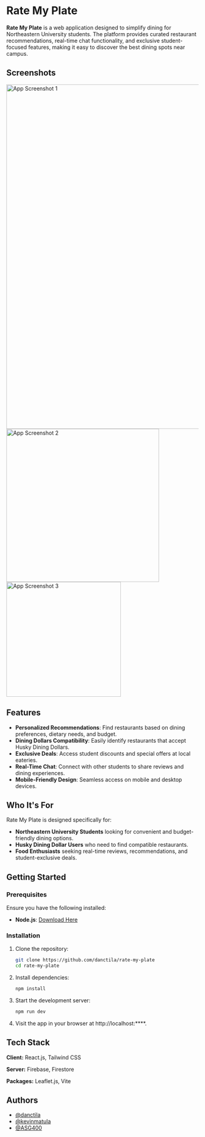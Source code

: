 
# Rate My Plate

**Rate My Plate** is a web application designed to simplify dining for Northeastern University students. The platform provides curated restaurant recommendations, real-time chat functionality, and exclusive student-focused features, making it easy to discover the best dining spots near campus.


## Screenshots

<img src="https://github.com/user-attachments/assets/8526bba0-6495-4e89-bb64-b777d8c2e2fc" alt="App Screenshot 1" width="900"/>

<img src="https://github.com/user-attachments/assets/d2af1762-87dd-4959-bb14-9072121c70a2" alt="App Screenshot 2" width="400"/>

<img src="https://github.com/user-attachments/assets/314c7d83-a0d7-475e-b576-fb11cba5d9b9" alt="App Screenshot 3" width="300"/>

## Features

- **Personalized Recommendations**: Find restaurants based on dining preferences, dietary needs, and budget.
- **Dining Dollars Compatibility**: Easily identify restaurants that accept Husky Dining Dollars.
- **Exclusive Deals**: Access student discounts and special offers at local eateries.
- **Real-Time Chat**: Connect with other students to share reviews and dining experiences.
- **Mobile-Friendly Design**: Seamless access on mobile and desktop devices.


## Who It's For

Rate My Plate is designed specifically for:
- **Northeastern University Students** looking for convenient and budget-friendly dining options.
- **Husky Dining Dollar Users** who need to find compatible restaurants.
- **Food Enthusiasts** seeking real-time reviews, recommendations, and student-exclusive deals.


## Getting Started

### Prerequisites
Ensure you have the following installed:
- **Node.js**: [Download Here](https://nodejs.org/)
### Installation
1. Clone the repository:
   ```bash
   git clone https://github.com/danctila/rate-my-plate
   cd rate-my-plate
   ```
2. Install dependencies:
   ```bash
   npm install
   ```
3. Start the development server:
   ```bash
   npm run dev
   ```
4. Visit the app in your browser at http://localhost:****.

## Tech Stack

**Client:** React.js, Tailwind CSS

**Server:** Firebase, Firestore

**Packages:** Leaflet.js, Vite
## Authors

- [@danctila](https://github.com/danctila)
- [@kevinmatula](https://github.com/kevinmatula)
- [@ASG400](https://github.com/ASG400)

